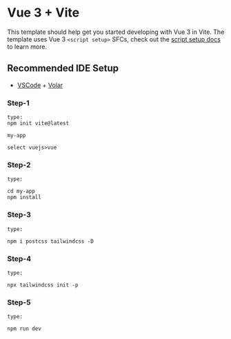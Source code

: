 # Vue 3 + Vite

This template should help get you started developing with Vue 3 in Vite. The template uses Vue 3 `<script setup>` SFCs, check out the [script setup docs](https://v3.vuejs.org/api/sfc-script-setup.html#sfc-script-setup) to learn more.

## Recommended IDE Setup

- [VSCode](https://code.visualstudio.com/) + [Volar](https://marketplace.visualstudio.com/items?itemName=johnsoncodehk.volar)

### Step-1

    type:
    npm init vite@latest

    my-app

    select vuejs>vue

### Step-2

    type:

    cd my-app
    npm install

### Step-3

    type:

    npm i postcss tailwindcss -D

### Step-4

    type:

    npx tailwindcss init -p

### Step-5

    type:

    npm run dev
